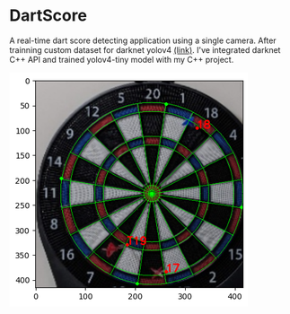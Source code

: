 # DartScore

A real-time dart score detecting application using a single camera.
After trainning custom dataset for darknet yolov4 [(link)](https://github.com/RRRChangeche/cv-marathon). I've integrated darknet C++ API and trained yolov4-tiny model with my C++ project.

![Result](Reference/result.png)

